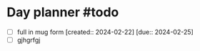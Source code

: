 # Day planner #todo 
- [ ] full in mug form  [created:: 2024-02-22]  [due:: 2024-02-25]
- [ ] gjhgrfgj